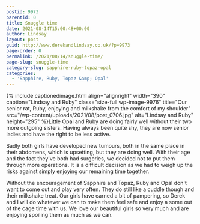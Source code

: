 ```yaml
---
postid: 9973
parentid: 0
title: Snuggle time
date: 2021-08-14T15:00:48+00:00
author: Lindsay
layout: post
guid: http://www.derekandlindsay.co.uk/?p=9973
page-order: 0
permalink: /2021/08/14/snuggle-time/
page-slug: snuggle-time
category-slug: sapphire-ruby-topaz-opal
categories:
  - 'Sapphire, Ruby, Topaz &amp; Opal'
---
```

{% include captionedimage.html align="alignright" width="390" caption="Lindsay and Ruby" class="size-full wp-image-9976" title="Our senior rat, Ruby, enjoying and milkshake from the comfort of my shoulder" src="/wp-content/uploads/2021/08/post_0706.jpg" alt="Lindsay and Ruby" height="295" %}Little Opal and Ruby are doing fairly well without their two more outgoing sisters. Having always been quite shy, they are now senior ladies and have the right to be less active.

Sadly both girls have developed new tumours, both in the same place in their abdomens, which is upsetting, but they are doing well. With their age and the fact they've both had surgeries, we decided not to put them through more operations. It is a difficult decision as we had to weigh up the risks against simply enjoying our remaining time together.

Without the encouragement of Sapphire and Topaz, Ruby and Opal don't want to come out and play very often. They do still like a cuddle though and their milkshake treat. Our girls have earned a bit of pampering, so Derek and I will do whatever we can to make them feel safe and enjoy a some out of the cage time with us. We love our beautiful girls so very much and are enjoying spoiling them as much as we can.